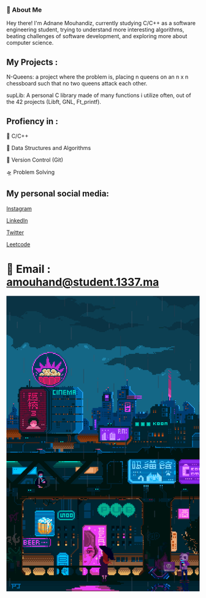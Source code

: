 ### 👋 About Me

Hey there! I'm Adnane Mouhandiz, currently studying C/C++ as a software engineering student, trying to understand more interesting algorithms, beating challenges of software development, and exploring more about computer science.

## My Projects :

N-Queens: a project where the problem is, placing n queens on an n x n chessboard such that no two queens attack each other.

supLib: A personal C library made of many functions i utilize often, out of the 42 projects (Libft, GNL, Ft_printf).

## Profiency in :

🚀 C/C++

🌠 Data Structures and Algorithms

🔭 Version Control (Git)

🛸 Problem Solving

## **My personal social media:**

[Instagram](https://www.instagram.com/redlotusiv_/)

[LinkedIn](https://www.linkedin.com/in/adnan-mouhandiz-769033279/)

[Twitter](https://twitter.com/RedLotusIIV)

[Leetcode](https://leetcode.com/u/RedLotusIV/)

# 📧 Email : amouhand@student.1337.ma
![gif](CyberPgif.gif)
